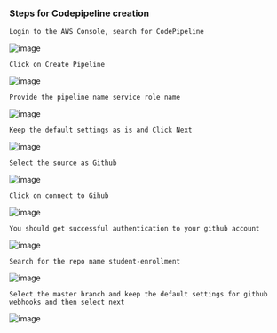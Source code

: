### Steps for Codepipeline creation

```
Login to the AWS Console, search for CodePipeline
```

![image](https://user-images.githubusercontent.com/20787443/92322499-1fda0880-f064-11ea-9784-a938539d327d.png)

```
Click on Create Pipeline
```

![image](https://user-images.githubusercontent.com/20787443/92322540-78a9a100-f064-11ea-9ff5-9ceb1e2adead.png)


```
Provide the pipeline name service role name
```

![image](https://user-images.githubusercontent.com/20787443/92322562-9971f680-f064-11ea-8b30-7991dac01625.png)


```
Keep the default settings as is and Click Next
```

![image](https://user-images.githubusercontent.com/20787443/92322610-ce7e4900-f064-11ea-8e71-4f70c64673d3.png)

```
Select the source as Github
```

![image](https://user-images.githubusercontent.com/20787443/92322674-45b3dd00-f065-11ea-97c9-abb8608015cc.png)

```
Click on connect to Gihub
```

![image](https://user-images.githubusercontent.com/20787443/92322700-6bd97d00-f065-11ea-8006-361ff71ed365.png)


```
You should get successful authentication to your github account
```

![image](https://user-images.githubusercontent.com/20787443/92322716-90cdf000-f065-11ea-998c-1fd9ddcbe1d9.png)

```
Search for the repo name student-enrollment
```

![image](https://user-images.githubusercontent.com/20787443/92322762-cc68ba00-f065-11ea-9f96-f1448660b613.png)


```
Select the master branch and keep the default settings for github webhooks and then select next
```

![image](https://user-images.githubusercontent.com/20787443/92322797-ffab4900-f065-11ea-8d9b-45a791979e95.png)



